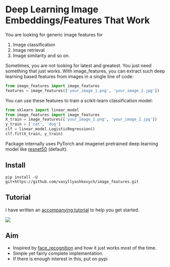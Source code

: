 # Deep Learning Image Embeddings/Features That Work

You are looking for generic image features for
1. Image classification
2. Image retrieval
3. Image similarity and so on.

Sometimes, you are not looking for latest and greatest. You just need something that just works. With image_features, you can extract such deep learning based features from images in a single line of code:

```python
from image_features import image_features
features = image_features(['your_image_1.png', 'your_image_2.jpg'])
```

You can use these features to train a scikit-learn classification model:

```python
from sklearn import linear_model
from image_features import image_features
X_train = image_features(['your_image_1.png', 'your_image_2.jpg'])
y_train = ['cat', 'dog']
clf = linear_model.LogisticRegression()
clf.fit(X_train, y_train)
```

Package internally uses PyTorch and imagenet pretrained deep learning model like [resnet50](https://arxiv.org/abs/1512.03385) (default).

## Install

```
pip install -U git+https://github.com/vasyllyashkevych/image_features.git
```

## Tutorial

I have written an [accompanying tutorial](https://chsasank.github.io/deep-learning-image-features.html) to help you get started. 

![](https://storage.googleapis.com/public-sasank/image_features_tutorial.png)

## Aim

* Inspired by [face_recognition](https://github.com/ageitgey/face_recognition) and how it just works most of the time.
* Simple yet fairly complete implementation.
* If there is enough interest in this, put on pypi
